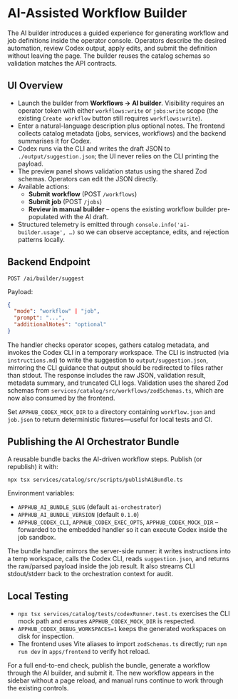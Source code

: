# AI-Assisted Workflow Builder

The AI builder introduces a guided experience for generating workflow and job definitions inside the operator console. Operators describe the desired automation, review Codex output, apply edits, and submit the definition without leaving the page. The builder reuses the catalog schemas so validation matches the API contracts.

## UI Overview
- Launch the builder from **Workflows → AI builder**. Visibility requires an operator token with either `workflows:write` or `jobs:write` scope (the existing `Create workflow` button still requires `workflows:write`).
- Enter a natural-language description plus optional notes. The frontend collects catalog metadata (jobs, services, workflows) and the backend summarises it for Codex.
- Codex runs via the CLI and writes the draft JSON to `./output/suggestion.json`; the UI never relies on the CLI printing the payload.
- The preview panel shows validation status using the shared Zod schemas. Operators can edit the JSON directly.
- Available actions:
  - **Submit workflow** (POST `/workflows`)
  - **Submit job** (POST `/jobs`)
  - **Review in manual builder** – opens the existing workflow builder pre-populated with the AI draft.
- Structured telemetry is emitted through `console.info('ai-builder.usage', …)` so we can observe acceptance, edits, and rejection patterns locally.

## Backend Endpoint
`POST /ai/builder/suggest`

Payload:
```json
{
  "mode": "workflow" | "job",
  "prompt": "...",
  "additionalNotes": "optional"
}
```

The handler checks operator scopes, gathers catalog metadata, and invokes the Codex CLI in a temporary workspace. The CLI is instructed (via `instructions.md`) to write the suggestion to `output/suggestion.json`, mirroring the CLI guidance that output should be redirected to files rather than stdout. The response includes the raw JSON, validation result, metadata summary, and truncated CLI logs. Validation uses the shared Zod schemas from `services/catalog/src/workflows/zodSchemas.ts`, which are now also consumed by the frontend.

Set `APPHUB_CODEX_MOCK_DIR` to a directory containing `workflow.json` and `job.json` to return deterministic fixtures—useful for local tests and CI.

## Publishing the AI Orchestrator Bundle
A reusable bundle backs the AI-driven workflow steps. Publish (or republish) it with:

```
npx tsx services/catalog/src/scripts/publishAiBundle.ts
```

Environment variables:

- `APPHUB_AI_BUNDLE_SLUG` (default `ai-orchestrator`)
- `APPHUB_AI_BUNDLE_VERSION` (default `0.1.0`)
- `APPHUB_CODEX_CLI`, `APPHUB_CODEX_EXEC_OPTS`, `APPHUB_CODEX_MOCK_DIR` – forwarded to the embedded handler so it can execute Codex inside the job sandbox.

The bundle handler mirrors the server-side runner: it writes instructions into a temp workspace, calls the Codex CLI, reads `suggestion.json`, and returns the raw/parsed payload inside the job result. It also streams CLI stdout/stderr back to the orchestration context for audit.

## Local Testing
- `npx tsx services/catalog/tests/codexRunner.test.ts` exercises the CLI mock path and ensures `APPHUB_CODEX_MOCK_DIR` is respected.
- `APPHUB_CODEX_DEBUG_WORKSPACES=1` keeps the generated workspaces on disk for inspection.
- The frontend uses Vite aliases to import `zodSchemas.ts` directly; run `npm run dev` in `apps/frontend` to verify hot reload.

For a full end-to-end check, publish the bundle, generate a workflow through the AI builder, and submit it. The new workflow appears in the sidebar without a page reload, and manual runs continue to work through the existing controls.
